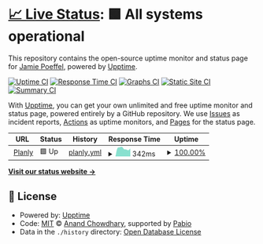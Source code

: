 # [📈 Live Status](https://Jamie-Poeffel.github.io/Planly-upptime): <!--live status--> **🟩 All systems operational**

This repository contains the open-source uptime monitor and status page for [Jamie Poeffel](https://Jamie-Poeffel.github.io/Planly-upptime), powered by [Upptime](https://github.com/upptime/upptime).

[![Uptime CI](https://github.com/Jamie-Poeffel/Planly-upptime/workflows/Uptime%20CI/badge.svg)](https://github.com/Jamie-Poeffel/Planly-upptime/actions?query=workflow%3A%22Uptime+CI%22)
[![Response Time CI](https://github.com/Jamie-Poeffel/Planly-upptime/workflows/Response%20Time%20CI/badge.svg)](https://github.com/Jamie-Poeffel/Planly-upptime/actions?query=workflow%3A%22Response+Time+CI%22)
[![Graphs CI](https://github.com/Jamie-Poeffel/Planly-upptime/workflows/Graphs%20CI/badge.svg)](https://github.com/Jamie-Poeffel/Planly-upptime/actions?query=workflow%3A%22Graphs+CI%22)
[![Static Site CI](https://github.com/Jamie-Poeffel/Planly-upptime/workflows/Static%20Site%20CI/badge.svg)](https://github.com/Jamie-Poeffel/Planly-upptime/actions?query=workflow%3A%22Static+Site+CI%22)
[![Summary CI](https://github.com/Jamie-Poeffel/Planly-upptime/workflows/Summary%20CI/badge.svg)](https://github.com/Jamie-Poeffel/Planly-upptime/actions?query=workflow%3A%22Summary+CI%22)

With [Upptime](https://upptime.js.org), you can get your own unlimited and free uptime monitor and status page, powered entirely by a GitHub repository. We use [Issues](https://github.com/Jamie-Poeffel/Planly-upptime/issues) as incident reports, [Actions](https://github.com/Jamie-Poeffel/Planly-upptime/actions) as uptime monitors, and [Pages](https://Jamie-Poeffel.github.io/Planly-upptime) for the status page.

<!--start: status pages-->
<!-- This summary is generated by Upptime (https://github.com/upptime/upptime) -->
<!-- Do not edit this manually, your changes will be overwritten -->
<!-- prettier-ignore -->
| URL | Status | History | Response Time | Uptime |
| --- | ------ | ------- | ------------- | ------ |
| <img alt="" src="https://icons.duckduckgo.com/ip3/planly-c24770.gitlab.io.ico" height="13"> [Planly](https://planly-c24770.gitlab.io/) | 🟩 Up | [planly.yml](https://github.com/Jamie-Poeffel/Planly-upptime/commits/HEAD/history/planly.yml) | <details><summary><img alt="Response time graph" src="./graphs/planly/response-time-week.png" height="20"> 342ms</summary><br><a href="https://Jamie-Poeffel.github.io/Planly-upptime/history/planly"><img alt="Response time 390" src="https://img.shields.io/endpoint?url=https%3A%2F%2Fraw.githubusercontent.com%2FJamie-Poeffel%2FPlanly-upptime%2FHEAD%2Fapi%2Fplanly%2Fresponse-time.json"></a><br><a href="https://Jamie-Poeffel.github.io/Planly-upptime/history/planly"><img alt="24-hour response time 269" src="https://img.shields.io/endpoint?url=https%3A%2F%2Fraw.githubusercontent.com%2FJamie-Poeffel%2FPlanly-upptime%2FHEAD%2Fapi%2Fplanly%2Fresponse-time-day.json"></a><br><a href="https://Jamie-Poeffel.github.io/Planly-upptime/history/planly"><img alt="7-day response time 342" src="https://img.shields.io/endpoint?url=https%3A%2F%2Fraw.githubusercontent.com%2FJamie-Poeffel%2FPlanly-upptime%2FHEAD%2Fapi%2Fplanly%2Fresponse-time-week.json"></a><br><a href="https://Jamie-Poeffel.github.io/Planly-upptime/history/planly"><img alt="30-day response time 340" src="https://img.shields.io/endpoint?url=https%3A%2F%2Fraw.githubusercontent.com%2FJamie-Poeffel%2FPlanly-upptime%2FHEAD%2Fapi%2Fplanly%2Fresponse-time-month.json"></a><br><a href="https://Jamie-Poeffel.github.io/Planly-upptime/history/planly"><img alt="1-year response time 390" src="https://img.shields.io/endpoint?url=https%3A%2F%2Fraw.githubusercontent.com%2FJamie-Poeffel%2FPlanly-upptime%2FHEAD%2Fapi%2Fplanly%2Fresponse-time-year.json"></a></details> | <details><summary><a href="https://Jamie-Poeffel.github.io/Planly-upptime/history/planly">100.00%</a></summary><a href="https://Jamie-Poeffel.github.io/Planly-upptime/history/planly"><img alt="All-time uptime 100.00%" src="https://img.shields.io/endpoint?url=https%3A%2F%2Fraw.githubusercontent.com%2FJamie-Poeffel%2FPlanly-upptime%2FHEAD%2Fapi%2Fplanly%2Fuptime.json"></a><br><a href="https://Jamie-Poeffel.github.io/Planly-upptime/history/planly"><img alt="24-hour uptime 100.00%" src="https://img.shields.io/endpoint?url=https%3A%2F%2Fraw.githubusercontent.com%2FJamie-Poeffel%2FPlanly-upptime%2FHEAD%2Fapi%2Fplanly%2Fuptime-day.json"></a><br><a href="https://Jamie-Poeffel.github.io/Planly-upptime/history/planly"><img alt="7-day uptime 100.00%" src="https://img.shields.io/endpoint?url=https%3A%2F%2Fraw.githubusercontent.com%2FJamie-Poeffel%2FPlanly-upptime%2FHEAD%2Fapi%2Fplanly%2Fuptime-week.json"></a><br><a href="https://Jamie-Poeffel.github.io/Planly-upptime/history/planly"><img alt="30-day uptime 100.00%" src="https://img.shields.io/endpoint?url=https%3A%2F%2Fraw.githubusercontent.com%2FJamie-Poeffel%2FPlanly-upptime%2FHEAD%2Fapi%2Fplanly%2Fuptime-month.json"></a><br><a href="https://Jamie-Poeffel.github.io/Planly-upptime/history/planly"><img alt="1-year uptime 100.00%" src="https://img.shields.io/endpoint?url=https%3A%2F%2Fraw.githubusercontent.com%2FJamie-Poeffel%2FPlanly-upptime%2FHEAD%2Fapi%2Fplanly%2Fuptime-year.json"></a></details>

<!--end: status pages-->

[**Visit our status website →**](https://Jamie-Poeffel.github.io/Planly-upptime)

## 📄 License

- Powered by: [Upptime](https://github.com/upptime/upptime)
- Code: [MIT](./LICENSE) © [Anand Chowdhary](https://anandchowdhary.com), supported by [Pabio](https://pabio.com)
- Data in the `./history` directory: [Open Database License](https://opendatacommons.org/licenses/odbl/1-0/)
